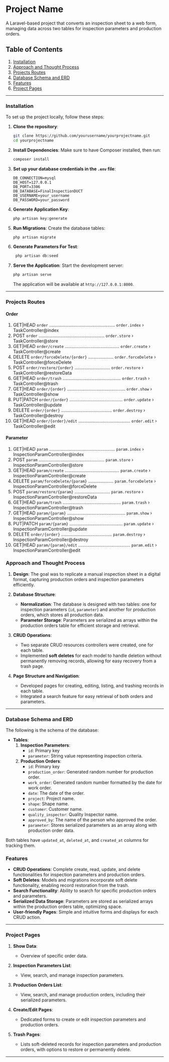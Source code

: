 # Project Name

A Laravel-based project that converts an inspection sheet to a web form, managing data across two tables for inspection
parameters and production orders.

## Table of Contents

1. [Installation](#installation)
2. [Approach and Thought Process](#approach-and-thought-process)
3. [Projects Routes](#projects-routes)
3. [Database Schema and ERD](#database-schema-and-erd)
4. [Features](#features)
5. [Project Pages](#project-pages)

---

### Installation

To set up the project locally, follow these steps:

1. **Clone the repository**:
   ```bash
   git clone https://github.com/yourusername/yourprojectname.git
   cd yourprojectname
   ```

2. **Install Dependencies**:
   Make sure to have Composer installed, then run:
   ```bash
   composer install
   ```

3. **Set up your database credentials in the `.env` file**:
   ```plaintext
   DB_CONNECTION=mysql
   DB_HOST=127.0.0.1
   DB_PORT=3306
   DB_DATABASE=FinalInspectionDUCT
   DB_USERNAME=your_username
   DB_PASSWORD=your_password
   ```

4. **Generate Application Key**:
   ```bash
   php artisan key:generate
   ```
   
5. **Run Migrations**:
   Create the database tables:
   ```bash
   php artisan migrate
   ```
   
6. **Generate Parameters For Test**:
   ```bash
    php artisan db:seed
   ```
   
7. **Serve the Application**:
   Start the development server:
   ```bash
   php artisan serve
   ```

   The application will be available at `http://127.0.0.1:8000`.

---

### Projects Routes
#### Order
1.  GET|HEAD        `order` .................................................... `order.index` › TaskController@index
2.  POST            `order` .................................................... `order.store` › TaskController@store
3.  GET|HEAD        `order/create` ........................................... `order.create` › TaskController@create
4.  DELETE          `order/forceDelete/{order}` .................... `order.forceDelete` › TaskController@forceDelete
5.  POST            `order/restore/{order}` ............................ `order.restore` › TaskController@restoreData
6.  GET|HEAD        `order/trash` .............................................. `order.trash` › TaskController@trash
7.  GET|HEAD        `order/{order}` .............................................. `order.show` › TaskController@show
8.  PUT|PATCH       `order/{order}` .......................................... `order.update` › TaskController@update
9.  DELETE          `order/{order}` ........................................ `order.destroy` › TaskController@destroy
10. GET|HEAD        `order/{order}/edit` ......................................... `order.edit` › TaskController@edit

#### Parameter
1.  GET|HEAD        `param` .................................................... `param.index` › InspectionParamController@index
2.  POST            `param` .................................................... `param.store` › InspectionParamController@store
3.  GET|HEAD        `param/create` ........................................... `param.create` › InspectionParamController@create
4.  DELETE          `param/forceDelete/{param}` .................... `param.forceDelete` › InspectionParamController@forceDelete
5.  POST            `param/restore/{param}` ............................ `param.restore` › InspectionParamController@restoreData
6.  GET|HEAD        `param/trash` .............................................. `param.trash` › InspectionParamController@trash
7.  GET|HEAD        `param/{param}` .............................................. `param.show` › InspectionParamController@show
8.  PUT|PATCH       `param/{param}` .......................................... `param.update` › InspectionParamController@update
9.  DELETE          `order/{order}` ........................................ `param.destroy` › InspectionParamController@destroy
10. GET|HEAD        `param/{param}/edit` ......................................... `param.edit` › InspectionParamController@edit

### Approach and Thought Process

1. **Design**: The goal was to replicate a manual inspection sheet in a digital format, capturing production orders and
   inspection parameters efficiently.

2. **Database Structure**:
    - **Normalization**: The database is designed with two tables: one for inspection parameters (`id`, `parameter`) and
      another for production orders, which stores all production data.
    - **Parameter Storage**: Parameters are serialized as arrays within the production orders table for efficient
      storage and retrieval.

3. **CRUD Operations**:
    - Two separate CRUD resources controllers were created, one for each table.
    - Implemented **soft deletes** for each model to handle deletion without permanently removing records, allowing for
      easy recovery from a trash page.

4. **Page Structure and Navigation**:
    - Developed pages for creating, editing, listing, and trashing records in each table.
    - Integrated a search feature for easy retrieval of both orders and parameters.

---

### Database Schema and ERD

The following is the schema of the database:

- **Tables**:
    1. **Inspection Parameters**:
        - `id`: Primary key
        - `parameter`: String value representing inspection criteria.
    2. **Production Orders**:
        - `id`: Primary key
        - `production_order`: Generated random number for production order.
        - `work_order`: Generated random number formatted by the date for work order.
        - `date`: The date of the order.
        - `project`: Project name.
        - `shape`: Shape name.
        - `customer`: Customer name.
        - `quality_inspector`: Quality Inspector name.
        - `approved_by`: The name of the person who approved the order.
        - `parameter`: Stores serialized parameters as an array along with production order data.

Both tables have `updated_at`, `deleted_at`, and `created_at` columns for tracking them.


### Features

- **CRUD Operations**: Complete create, read, update, and delete functionalities for inspection parameters and
  production orders.
- **Soft Deletes**: Models and migrations incorporate soft delete functionality, enabling record restoration from the
  trash.
- **Search Functionality**: Ability to search for specific production orders and parameters.
- **Serialized Data Storage**: Parameters are stored as serialized arrays within the production orders table, optimizing
  space.
- **User-friendly Pages**: Simple and intuitive forms and displays for each CRUD action.

---

### Project Pages

1. **Show Data**:
    - Overview of specific order data.

2. **Inspection Parameters List**:
    - View, search, and manage inspection parameters.

3. **Production Orders List**:
    - View, search, and manage production orders, including their serialized parameters.

4. **Create/Edit Pages**:
    - Dedicated forms to create or edit inspection parameters and production orders.

5. **Trash Pages**:
    - Lists soft-deleted records for inspection parameters and production orders, with options to restore or permanently
      delete.

---
